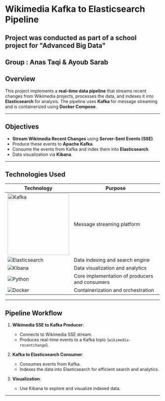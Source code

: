 # Wikimedia Kafka to Elasticsearch Pipeline

## Project was conducted as part of a school project for "Advanced Big Data"

## Group : Anas Taqi & Ayoub Sarab

## Overview
This project implements a **real-time data pipeline** that streams recent changes from Wikimedia projects, processes the data, and indexes it into **Elasticsearch** for analysis. The pipeline uses **Kafka** for message streaming and is containerized using **Docker Compose**.

---

## Objectives
- **Stream Wikimedia Recent Changes** using **Server-Sent Events (SSE)**.
- Produce these events to **Apache Kafka**.
- Consume the events from Kafka and index them into **Elasticsearch**.
- Data visualization via **Kibana**.

---

## Technologies Used

| Technology       | Purpose                                           |
|-------------------|---------------------------------------------------|
| <img src="https://upload.wikimedia.org/wikipedia/commons/thumb/0/01/Apache_Kafka_logo.svg/langfr-800px-Apache_Kafka_logo.svg.png" alt="Kafka" height="200"> | Message streaming platform |
| ![Elasticsearch](https://upload.wikimedia.org/wikipedia/commons/f/f4/Elasticsearch_logo.svg) | Data indexing and search engine |
| ![Kibana](https://static-www.elastic.co/v3/assets/bltefdd0b53724fa2ce/blt4466841eed0bf232/5d082a5e97f2babb5af907ee/logo-kibana-32-color.svg) | Data visualization and analytics |
| ![Python](https://upload.wikimedia.org/wikipedia/commons/c/c3/Python-logo-notext.svg) | Core implementation of producers and consumers |
| ![Docker](https://upload.wikimedia.org/wikipedia/commons/4/4e/Docker_%28container_engine%29_logo.svg) | Containerization and orchestration |

---

## Pipeline Workflow

1. **Wikimedia SSE to Kafka Producer**:
   - Connects to Wikimedia SSE stream.
   - Produces real-time events to a Kafka topic (`wikimedia-recentchange`).

2. **Kafka to Elasticsearch Consumer**:
   - Consumes events from Kafka.
   - Indexes the data into Elasticsearch for efficient search and analytics.

3. **Visualization**:
   - Use Kibana to explore and visualize indexed data.

---